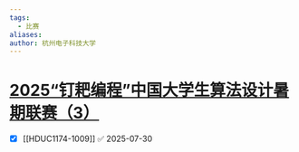 ```yaml
---
tags:
  - 比赛
aliases: 
author: 杭州电子科技大学
---
```

# [2025“钉耙编程”中国大学生算法设计暑期联赛（3）](https://acm.hdu.edu.cn/contest/problems?cid=1174)

- [x] [[HDUC1174-1009]] ✅ 2025-07-30
